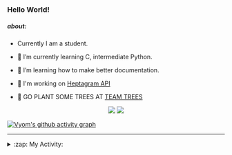 ### Hello World!

##### about:
- Currently I am a student.
- 🌱 I’m currently learning C, intermediate Python.
- 🌱 I’m learning how to make better documentation.
- 🌱 I'm working on [Heptagram API](https://github.com/Heptagram-Bot/api)

- 🌱 GO PLANT SOME TREES AT [TEAM TREES](https://teamtrees.org/)

<p align="center">
  <a href="https://twitter.com/Vyvy_viM"><img target="_blank" src="https://img.shields.io/badge/twitter%20@Vyvy_viM-0D95E8?style=for-the-badge&logo=twitter&logoColor=white"/></a> 
  <a href="https://vyvy-vi.github.io/portfolio"><img target="_blank" src="https://img.shields.io/badge/-I_love_open_source-green?style=for-the-badge&logo=github&logoColor=black"/></a> 
</p>

[![Vyom's github activity graph](https://activity-graph.herokuapp.com/graph?username=Vyvy-vi)](https://github.com/ashutosh00710/github-readme-activity-graph)

---
<details>
  <summary>:zap: My Activity:</summary>
  
<!--START_SECTION:waka-->
**I'm a Night 🦉** 

```text
🌞 Morning    39 commits     █░░░░░░░░░░░░░░░░░░░░░░░░   6.24% 
🌆 Daytime    132 commits    █████░░░░░░░░░░░░░░░░░░░░   21.12% 
🌃 Evening    232 commits    █████████░░░░░░░░░░░░░░░░   37.12% 
🌙 Night      222 commits    █████████░░░░░░░░░░░░░░░░   35.52%

```
📅 **I'm Most Productive on Sunday** 

```text
Monday       68 commits     ██░░░░░░░░░░░░░░░░░░░░░░░   10.88% 
Tuesday      83 commits     ███░░░░░░░░░░░░░░░░░░░░░░   13.28% 
Wednesday    87 commits     ███░░░░░░░░░░░░░░░░░░░░░░   13.92% 
Thursday     83 commits     ███░░░░░░░░░░░░░░░░░░░░░░   13.28% 
Friday       53 commits     ██░░░░░░░░░░░░░░░░░░░░░░░   8.48% 
Saturday     91 commits     ███░░░░░░░░░░░░░░░░░░░░░░   14.56% 
Sunday       160 commits    ██████░░░░░░░░░░░░░░░░░░░   25.6%

```


📊 **This Week I Spent My Time On** 

```text
🔥 Editors: 
Vim                      9 hrs 36 mins       █████████████████████████   100.0%

🐱‍💻 Projects: 
api                      4 hrs 2 mins        ██████████░░░░░░░░░░░░░░░   42.02% 
TEC-welcome-bot          2 hrs 8 mins        █████░░░░░░░░░░░░░░░░░░░░   22.28% 
appwrite-community       1 hr 37 mins        ████░░░░░░░░░░░░░░░░░░░░░   16.93% 
Call-Reminders-template  33 mins             █░░░░░░░░░░░░░░░░░░░░░░░░   5.85% 
TEC-Discord-Automation   25 mins             █░░░░░░░░░░░░░░░░░░░░░░░░   4.35%

```


 Last Updated on 09/10/2021
<!--END_SECTION:waka-->
</details>
